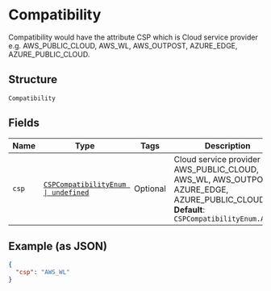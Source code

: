 
# Compatibility

Compatibility would have the attribute CSP which is Cloud service provider e.g. AWS_PUBLIC_CLOUD, AWS_WL, AWS_OUTPOST, AZURE_EDGE, AZURE_PUBLIC_CLOUD.

## Structure

`Compatibility`

## Fields

| Name | Type | Tags | Description |
|  --- | --- | --- | --- |
| `csp` | [`CSPCompatibilityEnum \| undefined`](../../doc/models/csp-compatibility-enum.md) | Optional | Cloud service provider e.g. AWS_PUBLIC_CLOUD, AWS_WL, AWS_OUTPOST, AZURE_EDGE, AZURE_PUBLIC_CLOUD.<br>**Default**: `CSPCompatibilityEnum.AWSWL` |

## Example (as JSON)

```json
{
  "csp": "AWS_WL"
}
```

